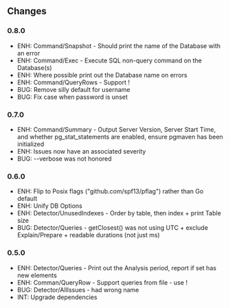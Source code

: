 
## Changes ##

### 0.8.0
 - ENH: Command/Snapshot - Should print the name of the Database with an error
 - ENH: Command/Exec - Execute SQL non-query command on the Database(s)
 - ENH: Where possible print out the Database name on errors
 - ENH: Command/QueryRows - Support !<filename>
 - BUG: Remove silly default for username
 - BUG: Fix case when password is unset


### 0.7.0
 - ENH: Command/Summary - Output Server Version, Server Start Time, and whether pg_stat_statements are enabled, ensure pgmaven has been initialized
 - ENH: Issues now have an associated severity
 - BUG: --verbose was not honored

### 0.6.0
 - ENH: Flip to Posix flags ("github.com/spf13/pflag") rather than Go default
 - ENH: Unify DB Options
 - ENH: Detector/UnusedIndexes - Order by table, then index + print Table size
 - BUG: Detector/Queries - getClosest() was not using UTC + exclude Explain/Prepare + readable durations (not just ms)

### 0.5.0
 - ENH: Detector/Queries - Print out the Analysis period, report if set has new elements
 - ENH: Comman/QueryRow - Support queries from file - use !
 - BUG: Detector/AllIssues - had wrong name
 - INT: Upgrade dependencies
